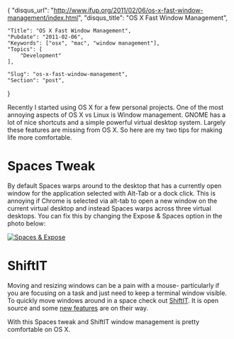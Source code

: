 {
	"disqus_url": "http://www.ifup.org/2011/02/06/os-x-fast-window-management/index.html",
	"disqus_title": "OS X Fast Window Management",

	"Title": "OS X Fast Window Management",
	"Pubdate": "2011-02-06",
	"Keywords": ["osx", "mac", "window management"],
	"Topics": [
		"Development"
	],

	"Slug": "os-x-fast-window-management",
	"Section": "post",
}
 
Recently I started using OS X for a few personal projects. One of the
most annoying aspects of OS X vs Linux is Window management. GNOME has a
lot of nice shortcuts and a simple powerful virtual desktop system.
Largely these features are missing from OS X. So here are my two tips
for making life more comfortable.

Spaces Tweak
============

By default Spaces warps around to the desktop that has a currently open
window for the application selected with Alt-Tab or a dock click.  This
is annoying if Chrome is selected via alt-tab to open a new window on
the current virtual desktop and instead Spaces warps across three
virtual desktops.  You can fix this by changing the Expose & Spaces
option in the photo below:

[![Spaces & Expose][2]][1]

[1]: /images/spaces.png
[2]: /images/spaces-small.png

ShiftIT
=======

Moving and resizing windows can be a pain with a mouse- particularly if
you are focusing on a task and just need to keep a terminal window
visible. To quickly move windows around in a space check out
[ShiftIT][3].  It is open source and some [new features][4] are on their
way.

With this Spaces tweak and ShiftIT window management is pretty
comfortable on OS X.

[3]: https://github.com/fikovnik/ShiftIt
[4]: https://github.com/fikovnik/ShiftIt/pull/32
